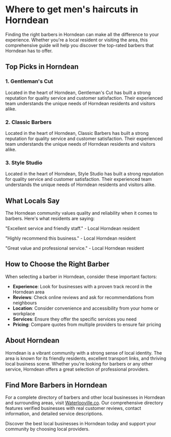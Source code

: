 # Where to get men's haircuts in Horndean

Finding the right barbers in Horndean can make all the difference to your experience. Whether you're a local resident or visiting the area, this comprehensive guide will help you discover the top-rated barbers that Horndean has to offer.

## Top Picks in Horndean

### 1. Gentleman's Cut
Located in the heart of Horndean, Gentleman's Cut has built a strong reputation for quality service and customer satisfaction. Their experienced team understands the unique needs of Horndean residents and visitors alike.

### 2. Classic Barbers
Located in the heart of Horndean, Classic Barbers has built a strong reputation for quality service and customer satisfaction. Their experienced team understands the unique needs of Horndean residents and visitors alike.

### 3. Style Studio
Located in the heart of Horndean, Style Studio has built a strong reputation for quality service and customer satisfaction. Their experienced team understands the unique needs of Horndean residents and visitors alike.

## What Locals Say

The Horndean community values quality and reliability when it comes to barbers. Here's what residents are saying:

"Excellent service and friendly staff." - Local Horndean resident

"Highly recommend this business." - Local Horndean resident

"Great value and professional service." - Local Horndean resident

## How to Choose the Right Barber

When selecting a barber in Horndean, consider these important factors:

- **Experience**: Look for businesses with a proven track record in the Horndean area
- **Reviews**: Check online reviews and ask for recommendations from neighbours
- **Location**: Consider convenience and accessibility from your home or workplace
- **Services**: Ensure they offer the specific services you need
- **Pricing**: Compare quotes from multiple providers to ensure fair pricing

## About Horndean

Horndean is a vibrant community with a strong sense of local identity. The area is known for its friendly residents, excellent transport links, and thriving local business scene. Whether you're looking for barbers or any other service, Horndean offers a great selection of professional providers.

## Find More Barbers in Horndean

For a complete directory of barbers and other local businesses in Horndean and surrounding areas, visit [Waterlooville.co](https://waterlooville.co). Our comprehensive directory features verified businesses with real customer reviews, contact information, and detailed service descriptions.

Discover the best local businesses in Horndean today and support your community by choosing local providers.

